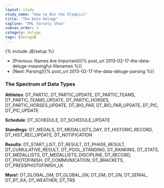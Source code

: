 ```yaml
---
layout: study
study_name: "How to Win the Olympics"
title: "The Data Deluge"
tagline: "XML Variety Show"
subnav_order: 3
category: deluge
tags: [deluge]
---
```

{% include JB/setup %}

* [Previous: Names Are Important]({% post_url 2013-02-17-the-data-deluge-meaningful-filenames %})
* [Next: Parsing]({% post_url 2013-02-17-the-data-deluge-parsing %})

### The Spectrum of Data Types

**Athletes**: DT_PARTIC, DT_PARTIC_UPDATE, DT_PARTIC_TEAMS, DT_PARTIC_TEAMS_UPDATE, DT_PARTIC_HORSES, DT_PARTIC_HORSES_UPDATE, DT_BIO_PAR, DT_BIO_PAR_UPDATE, DT_PIC, DT_PIC_UPDATE

**Schedule**: DT_SCHEDULE, DT_SCHEDULE_UPDATE

**Standings**: DT_MEDALS, DT_MEDALLISTS_DAY, DT_HISTORIC_RECORD, DT_HIST_REC_UPDATE, DT_NOTIFICATION 

**Results**: DT_START_LIST, DT_RESULT, DT_PHASE_RESULT, DT_CUMULATIVE_RESULT, DT_POOL_STANDING, DT_RANKING, DT_STATS, DT_MEDALLISTS, DT_MEDALLISTS_DISCIPLINE, DT_RECORD, DT_PHOTOFINISH, DT_COMMUNICATION, DT_BRACKETS, DT_PRESSPHOTOFINISH_LK

**More!**: DT_GLOBAL_GM, DT_GLOBAL_GN, DT_GM, DT_GN, DT_SERIAL, DT_RT_KA, DT_WEATHER, DT_TRS


